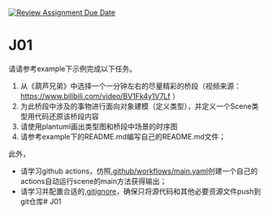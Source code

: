 [![Review Assignment Due Date](https://classroom.github.com/assets/deadline-readme-button-22041afd0340ce965d47ae6ef1cefeee28c7c493a6346c4f15d667ab976d596c.svg)](https://classroom.github.com/a/YNOPrr9s)
# J01


请请参考example下示例完成以下任务。

1. 从《葫芦兄弟》中选择一个一分钟左右的尽量精彩的桥段（视频来源：https://www.bilibili.com/video/BV1Fk4y1V7Lf ）
2. 为此桥段中涉及的事物进行面向对象建模（定义类型），并定义一个Scene类型用代码还原该桥段内容
3. 请使用plantuml画出类型图和桥段中场景的时序图
4. 请参考example下的README.md编写自己的README.md文件；

此外，

- 请学习github actions，仿照[.github/workflows/main.yaml](.github/workflows/main.yaml)创建一个自己的actions自动运行scene的main方法获得输出；
- 请学习并配置合适的[.gitignore](.gitignore)，确保只将源代码和其他必要资源文件push到git仓库#   J 0 1  
 